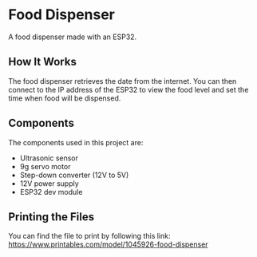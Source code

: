 # Food Dispenser
A food dispenser made with an ESP32.

## How It Works
The food dispenser retrieves the date from the internet. You can then connect to the IP address of the ESP32 to view the food level and set the time when food will be dispensed.

## Components
The components used in this project are:
- Ultrasonic sensor
- 9g servo motor
- Step-down converter (12V to 5V)
- 12V power supply
- ESP32 dev module

## Printing the Files

You can find the file to print by following this link: https://www.printables.com/model/1045926-food-dispenser